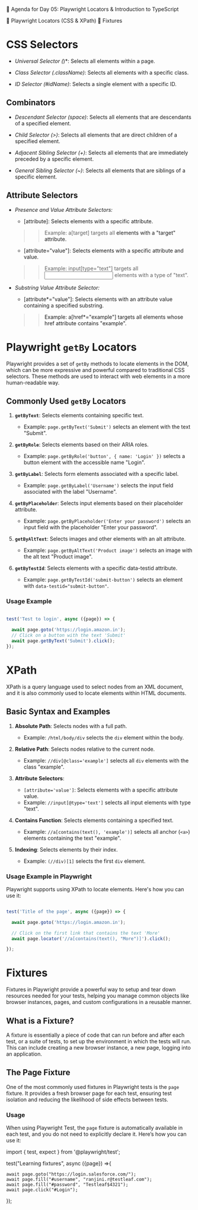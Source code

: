 📑 Agenda for Day 05: Playwright Locators & Introduction to TypeScript

📌 Playwright Locators (CSS & XPath)
📌 Fixtures

# CSS Selectors
- *Universal Selector (*)*: Selects all elements within a page.

- *Class Selector (.className)*: Selects all elements with a specific class.

- *ID Selector (#idName)*: Selects a single element with a specific ID.

## Combinators
- *Descendant Selector (space)*: Selects all elements that are descendants of a specified element.

- *Child Selector (>)*: Selects all elements that are direct children of a specified element.

- *Adjacent Sibling Selector (+)*: Selects all elements that are immediately preceded by a specific element.

- *General Sibling Selector (~)*: Selects all elements that are siblings of a specific element.

## Attribute Selectors
- *Presence and Value Attribute Selectors:*

    - [attribute]: Selects elements with a specific attribute.
    >> Example: a[target] targets all <a> elements with a "target" attribute.
    - [attribute="value"]: Selects elements with a specific attribute and value.
    >> Example: input[type="text"] targets all <input> elements with a type of "text".

- *Substring Value Attribute Selector:* 

    - [attribute*="value"]: Selects elements with an attribute value containing a specified substring.
    >> Example: a[href*="example"] targets all <a> elements whose href attribute contains "example".

# Playwright `getBy` Locators
Playwright provides a set of `getBy` methods to locate elements in the DOM, which can be more expressive and powerful compared to traditional CSS selectors. These methods are used to interact with web elements in a more human-readable way.

## Commonly Used `getBy` Locators

1. **`getByText`**: Selects elements containing specific text.
   - Example: `page.getByText('Submit')` selects an element with the text "Submit".

2. **`getByRole`**: Selects elements based on their ARIA roles.
   - Example: `page.getByRole('button', { name: 'Login' })` selects a button element with the accessible name "Login".

3. **`getByLabel`**: Selects form elements associated with a specific label.
   - Example: `page.getByLabel('Username')` selects the input field associated with the label "Username".

4. **`getByPlaceholder`**: Selects input elements based on their placeholder attribute.
   - Example: `page.getByPlaceholder('Enter your password')` selects an input field with the placeholder "Enter your password".

5. **`getByAltText`**: Selects images and other elements with an alt attribute.
   - Example: `page.getByAltText('Product image')` selects an image with the alt text "Product image".

6. **`getByTestId`**: Selects elements with a specific data-testid attribute.
   - Example: `page.getByTestId('submit-button')` selects an element with `data-testid="submit-button"`.

### Usage Example
```javascript

test('Test to login', async ({page}) => {
  
  await page.goto('https://login.amazon.in');
  // Click on a button with the text 'Submit'
  await page.getByText('Submit').click();
});
```

# XPath
XPath is a query language used to select nodes from an XML document, and it is also commonly used to locate elements within HTML documents.

## Basic Syntax and Examples

1. **Absolute Path**: Selects nodes with a full path.
   - Example: `/html/body/div` selects the `div` element within the body.

2. **Relative Path**: Selects nodes relative to the current node.
   - Example: `//div[@class='example']` selects all `div` elements with the class "example".

3. **Attribute Selectors**:
   - `[attribute='value']`: Selects elements with a specific attribute value.
   - Example: `//input[@type='text']` selects all input elements with type "text".

4. **Contains Function**: Selects elements containing a specified text.
   - Example: `//a[contains(text(), 'example')]` selects all anchor (`<a>`) elements containing the text "example".

5. **Indexing**: Selects elements by their index.
   - Example: `(//div)[1]` selects the first `div` element.

### Usage Example in Playwright
Playwright supports using XPath to locate elements. Here's how you can use it:

```javascript

test('Title of the page', async ({page}) => {

  await page.goto('https://login.amazon.in');

  // Click on the first link that contains the text 'More'
  await page.locator('//a[contains(text(), "More")]').click();

});
```

# Fixtures

Fixtures in Playwright provide a powerful way to setup and tear down resources needed for your tests, helping you manage common objects like browser instances, pages, and custom configurations in a reusable manner.

## What is a Fixture?

A fixture is essentially a piece of code that can run before and after each test, or a suite of tests, to set up the environment in which the tests will run. This can include creating a new browser instance, a new page, logging into an application.

## The Page Fixture

One of the most commonly used fixtures in Playwright tests is the `page` fixture. It provides a fresh browser page for each test, ensuring test isolation and reducing the likelihood of side effects between tests.

### Usage

When using Playwright Test, the `page` fixture is automatically available in each test, and you do not need to explicitly declare it. Here’s how you can use it:


import { test, expect } from '@playwright/test';

test("Learning fixtures", async ({page}) =>{

    await page.goto("https://login.salesforce.com/");
    await page.fill("#username", "ranjini.r@testleaf.com");
    await page.fill("#password", "Testleaf$4321");
    await page.click("#Login");

});